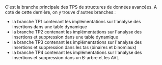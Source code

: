 C'est la branche principale des TPS de structures de données avancées.
A coté de cette dernière, on y trouve d'autres branches :
- la branche TP1 contenant les implémentations sur l'analyse des insertions  dans une table dynamique
- la branche TP2 contenant les implémentations sur l'analyse des insertions et suppression dans une table dynamique
- la branche TP3 contenant les implémentations sur l'analyse des insertions et suppression dans les tas (binaires et binomiaux)
- la branche TP4 contenant les implémentations sur l'analyse des insertions et suppression dans un B-arbre et les AVL
